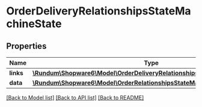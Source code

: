 # OrderDeliveryRelationshipsStateMachineState

## Properties
Name | Type | Description | Notes
------------ | ------------- | ------------- | -------------
**links** | [**\Rundum\Shopware6\Model\OrderDeliveryRelationshipsStateMachineStateLinks**](OrderDeliveryRelationshipsStateMachineStateLinks.md) |  | [optional] 
**data** | [**\Rundum\Shopware6\Model\OrderRelationshipsStateMachineStateData**](OrderRelationshipsStateMachineStateData.md) |  | [optional] 

[[Back to Model list]](../../README.md#documentation-for-models) [[Back to API list]](../../README.md#documentation-for-api-endpoints) [[Back to README]](../../README.md)

